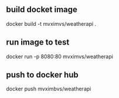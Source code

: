 ﻿## build docket image
docker build -t mvximvs/weatherapi .
## run image to test
docker run -p 8080:80 mvximvs/weatherapi
## push to docker hub
docker push mvximbvs/weatherapi